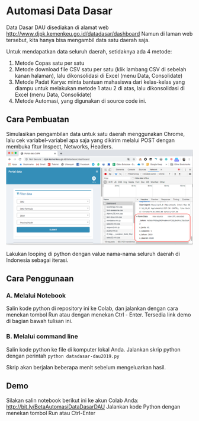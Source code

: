# Automasi Data Dasar

Data Dasar DAU disediakan di alamat web http://www.djpk.kemenkeu.go.id/datadasar/dashboard Namun di laman web tersebut, kita hanya bisa mengambil data satu daerah saja. 

Untuk mendapatkan data seluruh daerah, setidaknya ada 4 metode:
1. Metode Copas satu per satu
2. Metode download file CSV satu per satu (klik lambang CSV di sebelah kanan halaman), lalu dikonsolidasi di Excel (menu Data, Consolidate)
3. Metode Padat Karya: minta bantuan mahasiswa dari kelas-kelas yang diampu untuk melakukan metode 1 atau 2 di atas, lalu dikonsolidasi di Excel (menu Data, Consolidate)
4. Metode Automasi, yang digunakan di source code ini.

## Cara Pembuatan
Simulasikan pengambilan data untuk satu daerah menggunakan Chrome, lalu cek variabel-variabel apa saja yang dikirim melalui POST dengan membuka fitur Inspect, Networks, Headers.
![inspect POST variables](img/Screen%20Shot%202019-12-26%20at%2010.09.34.png)

Lakukan looping di python dengan value nama-nama seluruh daerah di Indonesia sebagai iterasi.

## Cara Penggunaan
### A. Melalui Notebook
Salin kode python di repository ini ke Colab, dan jalankan dengan cara menekan tombol Run atau dengan menekan Ctrl - Enter. Tersedia link demo di bagian bawah tulisan ini.

### B. Melalui command line
Salin kode python ke file di komputer lokal Anda. Jalankan skrip python dengan perintah `python datadasar-dau2019.py`

Skrip akan berjalan beberapa menit sebelum mengeluarkan hasil.

## Demo
Silakan salin notebook berikut ini ke akun Colab Anda: http://bit.ly/BetaAutomasiDataDasarDAU 
Jalankan kode Python dengan menekan tombol Run atau Ctrl-Enter
